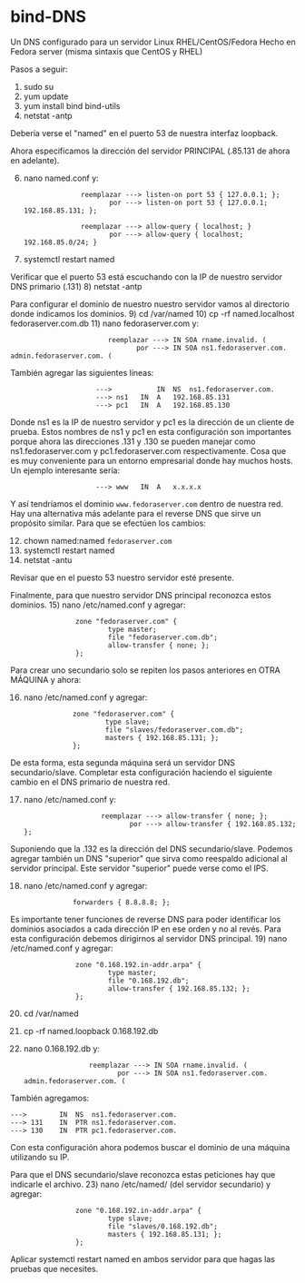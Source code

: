 # bind-DNS
Un DNS configurado para un servidor Linux RHEL/CentOS/Fedora
Hecho en Fedora server (misma sintaxis que CentOS y RHEL)

Pasos a seguir:

1) sudo su
2) yum update
3) yum install bind bind-utils
5) netstat -antp

Debería verse el "named" en el puerto 53 de nuestra interfaz loopback.

Ahora especificamos la dirección del servidor PRINCIPAL (.85.131 de ahora en adelante).

6) nano named.conf y:
   
                     reemplazar ---> listen-on port 53 { 127.0.0.1; };
                            por ---> listen-on port 53 { 127.0.0.1; 192.168.85.131; };

                     reemplazar ---> allow-query { localhost; }
                            por ---> allow-query { localhost; 192.168.85.0/24; }

9) systemctl restart named

Verificar que el puerto 53 está escuchando con la IP de nuestro servidor DNS primario (.131)
8) netstat -antp 

Para configurar el dominio de nuestro nuestro servidor vamos al directorio donde indicamos los dominios.
9) cd /var/named
10) cp -rf named.localhost fedoraserver.com.db
11) nano fedoraserver.com y:

                            reemplazar ---> IN SOA rname.invalid. (
                                   por ---> IN SOA ns1.fedoraserver.com. admin.fedoraserver.com. (

También agregar las siguientes líneas:

                         --->           IN	NS	ns1.fedoraserver.com.
                         ---> ns1	IN	A	192.168.85.131 
                         ---> pc1	IN	A	192.168.85.130

Donde ns1 es la IP de nuestro servidor y pc1 es la dirección de un cliente de prueba. Estos nombres de ns1 y pc1 en esta configuración son importantes porque ahora las direcciones .131 y .130 se pueden manejar como ns1.fedoraserver.com y pc1.fedoraserver.com respectivamente. Cosa que es muy conveniente para un entorno empresarial donde hay muchos hosts. Un ejemplo interesante sería:

                         ---> www	IN	A	x.x.x.x

Y así tendríamos el dominio `www.fedoraserver.com` dentro de nuestra red. Hay una alternativa más adelante para el reverse DNS que sirve un propósito similar. Para que se efectúen los cambios:

12) chown named:named `fedoraserver.com`
13) systemctl restart named
14) netstat -antu 

Revisar que en el puesto 53 nuestro servidor esté presente.

Finalmente, para que nuestro servidor DNS principal reconozca estos dominios.
15) nano /etc/named.conf y agregar:

 					zone "fedoraserver.com" {
        					type master;
        					file "fedoraserver.com.db";
        					allow-transfer { none; };
					};

Para crear uno secundario solo se repiten los pasos anteriores en OTRA MÁQUINA y ahora:

16) nano /etc/named.conf y agregar:

 					zone "fedoraserver.com" {
        					type slave;
        					file "slaves/fedoraserver.com.db";
        					masters { 192.168.85.131; };
					};

De esta forma, esta segunda máquina será un servidor DNS secundario/slave. Completar esta configuración haciendo el siguiente cambio en el DNS primario de nuestra red.

17) nano /etc/named.conf y:

                           reemplazar ---> allow-transfer { none; };
                                  por ---> allow-transfer { 192.168.85.132; };

Suponiendo que la .132 es la dirección del DNS secundario/slave. Podemos agregar también un DNS "superior" que sirva como reespaldo adicional al servidor principal. Este servidor "superior" puede verse como el IPS.

18) nano /etc/named.conf y agregar:
    
					forwarders { 8.8.8.8; };

Es importante tener funciones de reverse DNS para poder identificar los dominios asociados a cada dirección IP en ese orden y no al revés. Para esta configuración debemos dirigirnos al servidor DNS principal.
19) nano /etc/named.conf y agregar:

 					zone "0.168.192.in-addr.arpa" {
        					type master;
        					file "0.168.192.db";
        					allow-transfer { 192.168.85.132; };
					};
20) cd /var/named
21) cp -rf named.loopback 0.168.192.db
22) nano 0.168.192.db y:

                        reemplazar ---> IN SOA rname.invalid. (
                               por ---> IN SOA ns1.fedoraserver.com. admin.fedoraserver.com. (

También agregamos:

	--->    	IN	NS	ns1.fedoraserver.com.
	---> 131	IN	PTR	ns1.fedoraserver.com.
	---> 130	IN	PTR	pc1.fedoraserver.com.

Con esta configuración ahora podemos buscar el dominio de una máquina utilizando su IP.

Para que el DNS secundario/slave reconozca estas peticiones hay que indicarle el archivo. 
23) nano /etc/named/ (del servidor secundario) y agregar:

 					zone "0.168.192.in-addr.arpa" {
        					type slave;
        					file "slaves/0.168.192.db";
        					masters { 192.168.85.131; };
					};

Aplicar systemctl restart named en ambos servidor para que hagas las pruebas que necesites.

